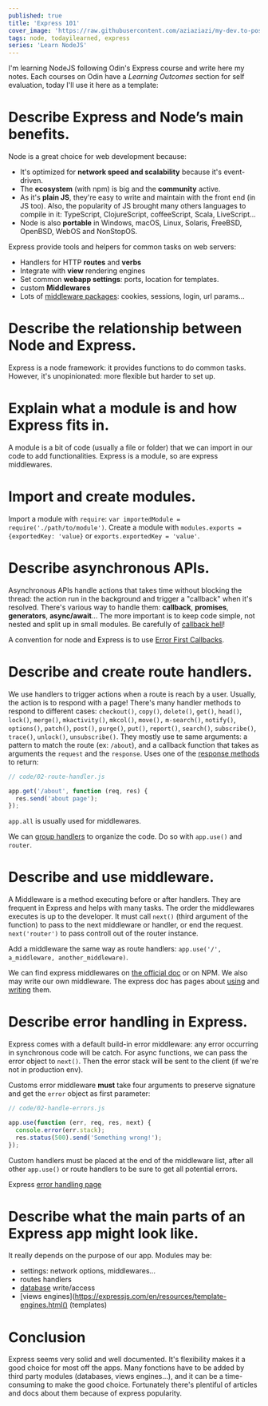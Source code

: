 ```yaml
---
published: true
title: 'Express 101'
cover_image: 'https://raw.githubusercontent.com/aziaziazi/my-dev.to-posts/master/posts/learn-node/assets/02-cover.jpg'
tags: node, todayilearned, express
series: 'Learn NodeJS'
---
```


I'm learning NodeJS following Odin's Express course and write here my notes. Each courses on Odin have a _Learning Outcomes_ section for self evaluation, today I'll use it here as a template:

# Describe Express and Node’s main benefits.

Node is a great choice for web development because:

- It's optimized for **network speed and scalability** because it's event-driven.
- The **ecosystem** (with npm) is big and the **community** active.
- As it's **plain JS**, they're easy to write and maintain with the front end (in JS too). Also, the popularity of JS brought many others languages to compile in it: TypeScript, ClojureScript, coffeeScript, Scala, LiveScript...
- Node is also **portable** in Windows, macOS, Linux, Solaris, FreeBSD, OpenBSD, WebOS and NonStopOS.

Express provide tools and helpers for common tasks on web servers:

- Handlers for HTTP **routes** and **verbs**
- Integrate with **view** rendering engines
- Set common **webapp settings**: ports, location for templates.
- custom **Middlewares**
- Lots of [middleware packages](http://expressjs.com/en/resources/middleware.html): cookies, sessions, login, url params...

# Describe the relationship between Node and Express.

Express is a node framework: it provides functions to do common tasks. However, it's unopinionated: more flexible but harder to set up.

# Explain what a module is and how Express fits in.

A module is a bit of code (usually a file or folder) that we can import in our code to add functionalities. Express is a module, so are express middlewares.

# Import and create modules.

Import a module with `require`: `var importedModule = require('./path/to/module')`. Create a module with `modules.exports = {exportedKey: 'value}` or `exports.exportedKey = 'value'`.

# Describe asynchronous APIs.

Asynchronous APIs handle actions that takes time without blocking the thread: the action run in the background and trigger a "callback" when it's resolved. There's various way to handle them: **callback**, **promises**, **generators**, **async/await**... The more important is to keep code simple, not nested and split up in small modules. Be carefully of [callback hell](http://callbackhell.com/)!

A convention for node and Express is to use [Error First Callbacks](http://fredkschott.com/post/2014/03/understanding-error-first-callbacks-in-node-js/).

# Describe and create route handlers.

We use handlers to trigger actions when a route is reach by a user. Usually, the action is to respond with a page! There's many handler methods to respond to different cases: `checkout()`, `copy()`, `delete()`, `get()`, `head()`, `lock()`, `merge()`, `mkactivity()`, `mkcol()`, `move(),` `m-search()`, `notify()`, `options()`, `patch()`, `post()`, `purge()`, `put()`, `report()`, `search()`, `subscribe()`, `trace()`, `unlock()`, `unsubscribe()`. They mostly use te same arguments: a pattern to match the route (ex: `/about`), and a callback function that takes as arguments the `request` and the `response`. Uses one of the [response methods](https://expressjs.com/en/guide/routing.html#response-methods) to return:

```js
// code/02-route-handler.js

app.get('/about', function (req, res) {
  res.send('about page');
});
```

`app.all` is usually used for middlewares.

We can [group handlers](http://expressjs.com/en/guide/routing.html#express-router) to organize the code. Do so with `app.use()` and `router`.

# Describe and use middleware.

A Middleware is a method executing before or after handlers. They are frequent in Express and helps with many tasks. The order the middlewares executes is up to the developer. It must call `next()` (third argument of the function) to pass to the next middleware or handler, or end the request. `next('router')` to pass controll out of the router instance.

Add a middleware the same way as route handlers: `app.use('/', a_middleware, another_middleware)`.

We can find express middlewares on [the official doc](http://expressjs.com/en/resources/middleware.html) or on NPM. We also may write our own middleware. The express doc has pages about [using](https://expressjs.com/en/guide/using-middleware.html) and [writing](http://expressjs.com/en/guide/writing-middleware.html) them.

# Describe error handling in Express.

Express comes with a default build-in error middleware: any error occurring in synchronous code will be catch. For async functions, we can pass the error object to `next()`. Then the error stack will be sent to the client (if we're not in production env).

Customs error middleware **must** take four arguments to preserve signature and get the `error` object as first parameter:

```js
// code/02-handle-errors.js

app.use(function (err, req, res, next) {
  console.error(err.stack);
  res.status(500).send('Something wrong!');
});
```

Custom handlers must be placed at the end of the middleware list, after all other `app.use()` or route handlers to be sure to get all potential errors.

Express [error handling page](https://expressjs.com/en/guide/error-handling.html)

# Describe what the main parts of an Express app might look like.

It really depends on the purpose of our app. Modules may be:

- settings: network options, middlewares...
- routes handlers
- [database](https://expressjs.com/en/guide/database-integration.html) write/access
- [views engines](https://expressjs.com/en/resources/template-engines.html() (templates)

# Conclusion

Express seems very solid and well documented. It's flexibility makes it a good choice for most off the apps. Many fonctions have to be added by third party modules (databases, views engines...), and it can be a time-consuming to make the good choice. Fortunately there's plentiful of articles and docs about them because of express popularity.
